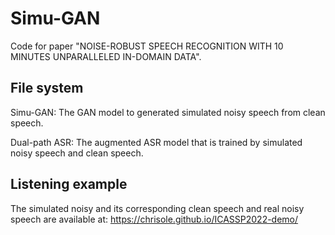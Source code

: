 # Simu-GAN
 
Code for paper "NOISE-ROBUST SPEECH RECOGNITION WITH 10 MINUTES UNPARALLELED
IN-DOMAIN DATA".


## File system
Simu-GAN: The GAN model to generated simulated noisy speech from clean speech. 

Dual-path ASR: The augmented ASR model that is trained by simulated noisy speech and clean speech.


## Listening example

The simulated noisy and its corresponding clean speech and real noisy speech are available at: https://chrisole.github.io/ICASSP2022-demo/

